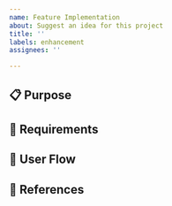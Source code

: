 ```yaml
---
name: Feature Implementation
about: Suggest an idea for this project
title: ''
labels: enhancement
assignees: ''

---
```


## 📋 Purpose


## 📌 Requirements


## 👤 User Flow


## 🔗 References
